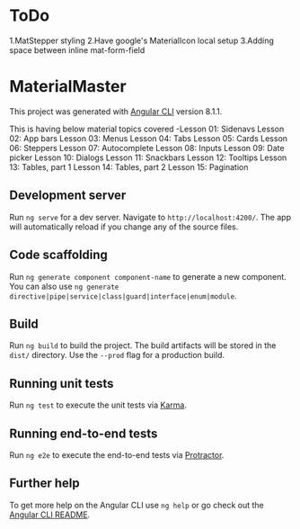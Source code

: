 # ToDo
1.MatStepper styling
2.Have google's MaterialIcon local setup
3.Adding space between inline mat-form-field
# MaterialMaster

This project was generated with [Angular CLI](https://github.com/angular/angular-cli) version 8.1.1.

This is having below material topics covered
-Lesson 01: Sidenavs
Lesson 02: App bars
Lesson 03: Menus
Lesson 04: Tabs
Lesson 05: Cards
Lesson 06: Steppers
Lesson 07: Autocomplete
Lesson 08: Inputs
Lesson 09: Date picker
Lesson 10: Dialogs
Lesson 11: Snackbars
Lesson 12: Tooltips
Lesson 13: Tables, part 1
Lesson 14: Tables, part 2
Lesson 15: Pagination

## Development server

Run `ng serve` for a dev server. Navigate to `http://localhost:4200/`. The app will automatically reload if you change any of the source files.

## Code scaffolding

Run `ng generate component component-name` to generate a new component. You can also use `ng generate directive|pipe|service|class|guard|interface|enum|module`.

## Build

Run `ng build` to build the project. The build artifacts will be stored in the `dist/` directory. Use the `--prod` flag for a production build.

## Running unit tests

Run `ng test` to execute the unit tests via [Karma](https://karma-runner.github.io).

## Running end-to-end tests

Run `ng e2e` to execute the end-to-end tests via [Protractor](http://www.protractortest.org/).

## Further help

To get more help on the Angular CLI use `ng help` or go check out the [Angular CLI README](https://github.com/angular/angular-cli/blob/master/README.md).

